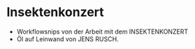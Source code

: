 ﻿# Insektenkonzert

- Workflowsnips von der Arbeit mit dem INSEKTENKONZERT 
- Öl auf Leinwand von JENS RUSCH.
